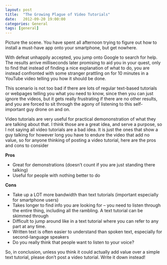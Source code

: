 ```yaml
---
layout: post
title:  "The Growing Plague of Video Tutorials"
date:   2012-09-20 19:00:00
categories: General
tags: [general]
---
```


Picture the scene. You have spent all afternoon trying to figure out how to install a must-have app onto your smartphone, but get nowhere.

With defeat unhappily accepted, you jump onto Google to search for help. The results arrive milliseconds later promising to aid you in your quest, only to find that instead of finding a nice explanation of what to do, you are instead confronted with some stranger prattling on for 10 minutes in a YouTube video telling you how it should be done.

This scenario is not too bad if there are lots of regular text-based tutorials or webpages telling you what you need to know, since then you can just ignore the videos, but it gets really frustrating if there are no other results, and you are forced to sit through the agony of listening to this self-important guy drone on and on.

Video tutorials are very useful for practical demononstration of what they are talking about that. I think those are a great idea, and serve a purpose, so I not saying all video tutorials are a bad idea. It is just the ones that show a guy talking for however long you have to endure the video that add no value, so for anyone thinking of posting a video tutorial, here are the pros and cons to consider

**Pros**
- Great for demonstrations (doesn’t count if you are just standing there talking)
- Useful for people with nothing better to do

**Cons**
- Take up a LOT more bandwidth than text tutorials (important especially for smartphone users)
- Takes longer to find info you are looking for – you need to listen through the entire thing, including all the rambling. A text tutorial can be skimmed through
- Difficult to jump around like in a text tutorial where you can refer to any part at any time.
- Written text is often easier to understand than spoken text, especially for second-language speakers
- Do you really think that people want to listen to your voice?

So, in conclusion, unless you think it could actually add value over a simple text tutorial, please don’t post a video tutorial. Write it down instead!
